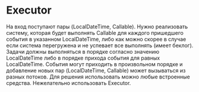 # Executor
На вход поступают пары (LocalDateTime, Callable). Нужно реализовать систему, которая будет выполнять Callable для каждого пришедшего события в указанном LocalDateTime, либо как можно скорее в случае если система перегружена и не успевает все выполнять (имеет беклог). Задачи должны выполняться в порядке согласно значению LocalDateTime либо в порядке прихода события для равных LocalDateTime. События могут приходить в произвольном порядке и добавление новых пар (LocalDateTime, Callable) может вызываться из разных потоков.
Для решения использовать можно любые встроенные средства. Нежелательно использовать Executor.
